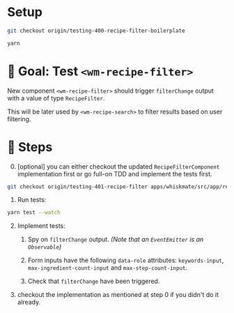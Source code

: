 # Setup

```sh
git checkout origin/testing-400-recipe-filter-boilerplate

yarn
```

# 🎯 Goal: Test `<wm-recipe-filter>`

New component `<wm-recipe-filter>` should trigger `filterChange` output with a value of type `RecipeFilter`.

This will be later used by `<wm-recipe-search>` to filter results based on user filtering.

# 📝 Steps

0. [optional] you can either checkout the updated `RecipeFilterComponent` implementation first or go full-on TDD and implement the tests first.
```sh
git checkout origin/testing-401-recipe-filter apps/whiskmate/src/app/recipe/recipe-filter.component.ts
```

1. Run tests:

```sh
yarn test --watch
```

2. Implement tests:

   1. Spy on `filterChange` output. _(Note that an `EventEmitter` is an `Observable`)_

   2. Form inputs have the following `data-role` attributes: `keywords-input`, `max-ingredient-count-input` and `max-step-count-input`.

   3. Check that `filterChange` have been triggered.

3. checkout the implementation as mentioned at step 0 if you didn't do it already.
